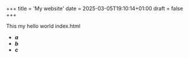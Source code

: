 +++
title = 'My website'
date = 2025-03-05T19:10:14+01:00
draft = false
+++

This my hello world index.html

- **_a_**
- **_b_**
- **_c_**
